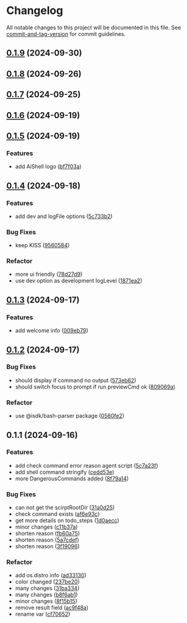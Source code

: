 # Changelog

All notable changes to this project will be documented in this file. See [commit-and-tag-version](https://github.com/absolute-version/commit-and-tag-version) for commit guidelines.

## [0.1.9](https://github.com/offline-ai/ai-shell.js/compare/v0.1.8...v0.1.9) (2024-09-30)

## [0.1.8](https://github.com/offline-ai/ai-shell.js/compare/v0.1.7...v0.1.8) (2024-09-26)

## [0.1.7](https://github.com/offline-ai/ai-shell.js/compare/v0.1.6...v0.1.7) (2024-09-25)

## [0.1.6](https://github.com/offline-ai/ai-shell.js/compare/v0.1.5...v0.1.6) (2024-09-19)

## [0.1.5](https://github.com/offline-ai/ai-shell.js/compare/v0.1.4...v0.1.5) (2024-09-19)


### Features

* add AiShell logo ([bf7f03a](https://github.com/offline-ai/ai-shell.js/commit/bf7f03a1ab3a3384f0dc178b4abc42e90f4499dd))

## [0.1.4](https://github.com/offline-ai/ai-shell.js/compare/v0.1.3...v0.1.4) (2024-09-18)


### Features

* add dev and logFile options ([5c733b2](https://github.com/offline-ai/ai-shell.js/commit/5c733b2f3be2e1daf39eea3545c4dbc7666009ed))


### Bug Fixes

* keep KISS ([9560584](https://github.com/offline-ai/ai-shell.js/commit/95605844f34af37cfee8b397d2b85064f8f7d38f))


### Refactor

* more ui friendly ([78d27d9](https://github.com/offline-ai/ai-shell.js/commit/78d27d9c9ec1f6f90482e7f82bd0736964dc1ddc))
* use dev option as development logLevel ([1871ea2](https://github.com/offline-ai/ai-shell.js/commit/1871ea2fb57f57038ca5e80e7cb51d0cb616f615))

## [0.1.3](https://github.com/offline-ai/ai-shell.js/compare/v0.1.2...v0.1.3) (2024-09-17)


### Features

* add welcome info ([009eb79](https://github.com/offline-ai/ai-shell.js/commit/009eb79d4167b8c3eb6c497116ec02616b5906ac))

## [0.1.2](https://github.com/offline-ai/ai-shell.js/compare/v0.1.1...v0.1.2) (2024-09-17)


### Bug Fixes

* should display <EMPTY> if command no output ([573eb62](https://github.com/offline-ai/ai-shell.js/commit/573eb625ce1904ca8844e2e11bfcc07a98686856))
* should switch focus to prompt if run previewCmd ok ([809069a](https://github.com/offline-ai/ai-shell.js/commit/809069ae670d3905de079428cb45bc6f8770100a))


### Refactor

* use @isdk/bash-parser package ([0580fe2](https://github.com/offline-ai/ai-shell.js/commit/0580fe2755a013623cc1b1469c6a3a728226a7fc))

## 0.1.1 (2024-09-16)


### Features

* add check command error reason agent script ([5c7a23f](https://github.com/offline-ai/ai-shell.js/commit/5c7a23f0fba8907e722b84824d97d00eeaf109ec))
* add shell command stringify ([cedd53e](https://github.com/offline-ai/ai-shell.js/commit/cedd53ebc4a52dcfdbc9eb99b6fb1ba533b78dae))
* more DangerousCommands added ([8f79a14](https://github.com/offline-ai/ai-shell.js/commit/8f79a14055fefc8401f93470561a87147462a7d2))


### Bug Fixes

* can not get the scirptRootDir ([31a0d25](https://github.com/offline-ai/ai-shell.js/commit/31a0d2594461f6a5fc08b2f5657543f6f9f8cb4a))
* check command exists ([af6e93c](https://github.com/offline-ai/ai-shell.js/commit/af6e93ccec170b1359bc4c2071fb8ffa4d853c02))
* get more details on todo_steps ([1d0aecc](https://github.com/offline-ai/ai-shell.js/commit/1d0aeccdb6fb1fed2275c40171db747ad4c63b5b))
* minor changes ([c11b37a](https://github.com/offline-ai/ai-shell.js/commit/c11b37af3de58162e52ace8de9db3966497ea030))
* shorten reason ([fb60a75](https://github.com/offline-ai/ai-shell.js/commit/fb60a7561e6f22ffa9f6691b4fe0650c00defbe7))
* shorten reason ([5a7cdef](https://github.com/offline-ai/ai-shell.js/commit/5a7cdefac81994c337c2b2d302fdc2050e84a990))
* shorten reason ([3f19096](https://github.com/offline-ai/ai-shell.js/commit/3f19096141ecdf2e502e2438a1ea0f297c87fa1d))


### Refactor

* add os.distro info ([ad33130](https://github.com/offline-ai/ai-shell.js/commit/ad33130d5bf92fbbe582c40dbd514a3b8f05e2bc))
* color changed ([237be20](https://github.com/offline-ai/ai-shell.js/commit/237be20c864d26a722c7898e38e9449bd1f72dfa))
* many changes ([31ba334](https://github.com/offline-ai/ai-shell.js/commit/31ba3346e6f798a3de56271f56e4e137721e62a4))
* many changes ([b8f6ab1](https://github.com/offline-ai/ai-shell.js/commit/b8f6ab1fe2fbab335bd5d0ba2847a38c61d781a8))
* minor changes ([8f15b15](https://github.com/offline-ai/ai-shell.js/commit/8f15b15dd6ba1a5b472c6da409ca2f2dbf2d3be0))
* remove result field ([ac9f48a](https://github.com/offline-ai/ai-shell.js/commit/ac9f48a95392edbbb6d56a97c859c728aa09eb18))
* rename var ([cf70652](https://github.com/offline-ai/ai-shell.js/commit/cf70652b1879cbdbc0f31637d5b12bad4b500b52))
